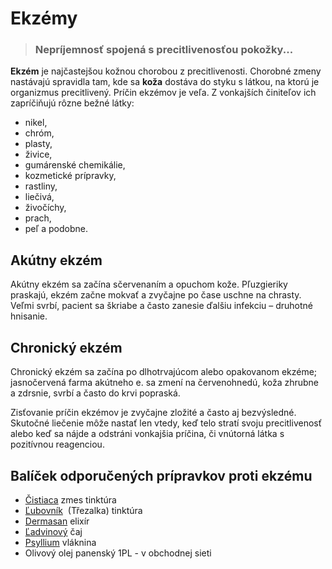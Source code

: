 Ekzémy
======


> ### Nepríjemnosť spojená s precitlivenosťou pokožky...
> 
> 

**Ekzém** je najčastejšou kožnou chorobou z precitlivenosti. Chorobné zmeny
nastávajú spravidla tam, kde sa **koža** dostáva do styku s látkou, na ktorú je
organizmus precitlivený. Príčin ekzémov je veľa. Z vonkajších činiteľov ich
zapríčiňujú rôzne bežné látky:

* nikel,
* chróm,
* plasty,
* živice,
* gumárenské chemikálie,
* kozmetické prípravky,
* rastliny,
* liečivá,
* živočíchy,
* prach,
* peľ a podobne.

Akútny ekzém
------------

Akútny ekzém sa začína sčervenaním a opuchom kože. Pľuzgieriky praskajú, ekzém
začne mokvať a zvyčajne po čase uschne na chrasty. Veľmi svrbí, pacient sa
škriabe a často zanesie ďalšiu infekciu – druhotné hnisanie.

Chronický ekzém
---------------

Chronický ekzém sa začína po dlhotrvajúcom alebo opakovanom ekzéme; jasnočervená
farma akútneho e. sa zmení na červenohnedú, koža zhrubne a zdrsnie, svrbí a
často do krvi popraská.

Zisťovanie príčin ekzémov je zvyčajne zložité a často aj bezvýsledné. Skutočné
liečenie môže nastať len vtedy, keď telo stratí svoju precitlivenosť alebo keď
sa nájde a odstráni vonkajšia príčina, či vnútorná látka s pozitívnou
reagenciou.

Balíček odporučených prípravkov proti ekzému
--------------------------------------------

* [Čistiaca](/sip/tinktury/cistiaca-zmes/) zmes tinktúra
* [Ľubovník](/sip/tinktury-jednobylinkove/lubovnik/)  (Třezalka) tinktúra
* [Dermasan](/sip/elixiry/dermasan-elixir/) elixír
* [Ľadvinový](/sip/caje/ladviny-%E2%80%93-bylinna-cajova-zmes/) čaj
* [Psyllium](/sip/caje/psyllium-%E2%80%93-bylinna-cajova-zmes/) vláknina
* Olivový olej panenský 1PL - v obchodnej sieti
